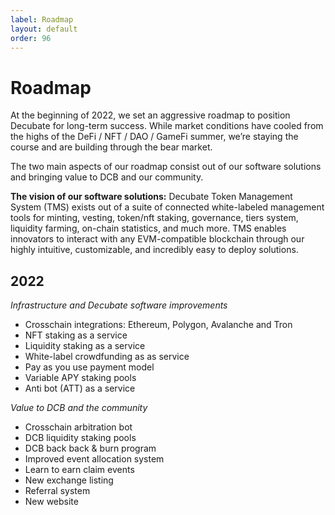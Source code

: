 ```yaml
---
label: Roadmap
layout: default
order: 96
---
```

# Roadmap
At the beginning of 2022, we set an aggressive roadmap to position Decubate for long-term success. While market conditions have cooled from the highs of the DeFi / NFT / DAO / GameFi summer, we’re staying the course and are building through the bear market.

The two main aspects of our roadmap consist out of our software solutions and bringing value to DCB and our community.

**The vision of our software solutions:** Decubate Token Management System (TMS) exists out of a suite of connected white-labeled management tools for minting, vesting, token/nft staking, governance, tiers system, liquidity farming, on-chain statistics, and much more. TMS enables innovators to interact with any EVM-compatible blockchain through our highly intuitive, customizable, and incredibly easy to deploy solutions.

## 2022

_Infrastructure and Decubate software improvements_
- Crosschain integrations: Ethereum, Polygon, Avalanche and Tron
- NFT staking as a service
- Liquidity staking as a service
- White-label crowdfunding as as service
- Pay as you use payment model
- Variable APY staking pools
- Anti bot (ATT) as a service

_Value to DCB and the community_
- Crosschain arbitration bot
- DCB liquidity staking pools
- DCB back back & burn program
- Improved event allocation system
- Learn to earn claim events
- New exchange listing
- Referral system
- New website
